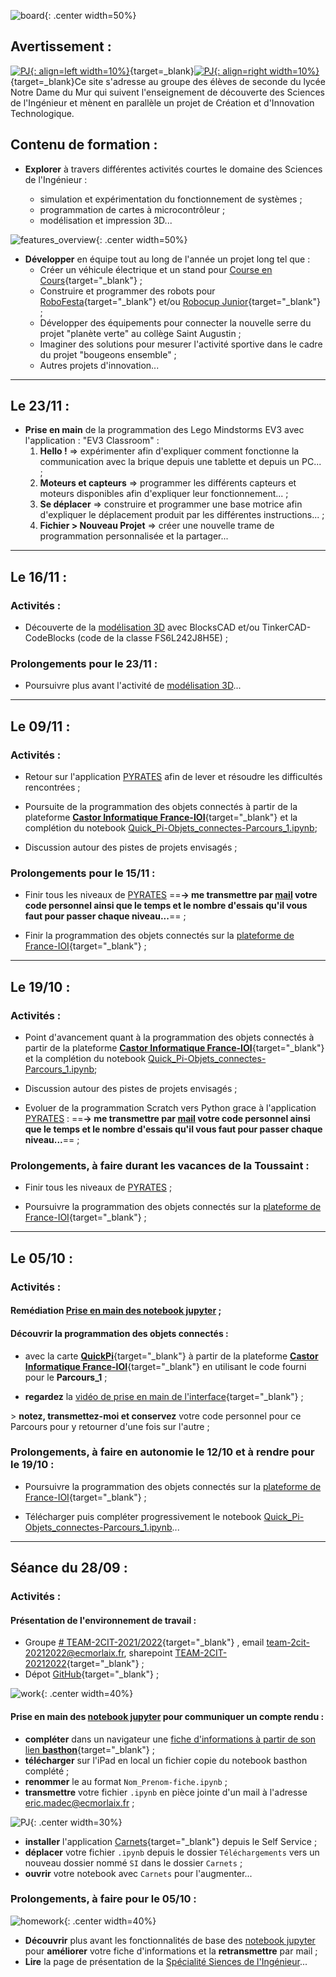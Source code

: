 ![board](images/undraw_Scrum_board_re_wk7v.svg){: .center width=50%}

## Avertissement :

[![PJ](images/undraw_Team_re_0bfe.svg "# TEAM-2CIT-2021/2022"){: align=left width=10%}](https://teams.microsoft.com/l/team/19%3aWP9Ck8ZDywm4YeLkyi9BtF96yvdx1aFQTj9v3K5Douw1%40thread.tacv2/conversations?groupId=413efcb9-3e17-419f-80ee-40b08486768d&tenantId=3a7994d7-1ce5-426f-a6e3-eee0616e2a6c){target=_blank}[![PJ](images/undraw_Mailbox_re_dvds.svg "team-2cit-20212022@ecmorlaix.fr"){: align=right width=10%}](mailto:team-2cit-20212022@ecmorlaix.fr){target=_blank}Ce site s'adresse au groupe des élèves de seconde du lycée Notre Dame du Mur qui suivent l'enseignement de découverte des Sciences de l'Ingénieur et mènent en parallèle un projet de Création et d'Innovation Technologique.


## Contenu de formation :

- **Explorer** à travers différentes activités courtes le domaine des Sciences de l'Ingénieur :  

    - simulation et expérimentation du fonctionnement de systèmes ;
    - programmation de cartes à microcontrôleur ;
    - modélisation et impression 3D...

![features_overview](images/undraw_features_overview_jg7a.svg){: .center width=50%}

- **Développer** en équipe tout au long de l'année un projet long tel que :
    - Créer un véhicule électrique et un stand pour [Course en Cours](https://www.course-en-cours.com/fr/){target="_blank"} ;
    - Construire et programmer des robots pour [RoboFesta](https://www.toutatice.fr/portail/pagemarker/1/cms/espace-educ/e-d-d/daac/ep-daac/concours/concours-academiques/robofesta.proxy?scope=__nocache&pageParams=&pagePath=%252Fdefault%252F_dyn_cG9ydGFsU2l0ZVpYTndZV05sTFdWa2RXTV9lX2RaUzFrTFdRX2VfZFpHRmhZd19lX2VfZFpYQXRaR0ZoWXdfZV9l.Y21zOi9lc3BhY2UtZWR1Yy9lLWQtZC9kYWFjL2VwLWRhYWM%253D.X19OX18%253D.X19FX18%253D.X19OX18%253D%252F_CMS_LAYOUT&displayContext=menu&addToBreadcrumb=0){target="_blank"} et/ou [Robocup Junior](https://www.robocup.fr/robocupjunior-1){target="_blank"} ;
    - Développer des équipements pour connecter la nouvelle serre du projet "planète verte" au collège Saint Augustin ;
    - Imaginer des solutions pour mesurer l'activité sportive dans le cadre du projet "bougeons ensemble" ;
    - Autres projets d'innovation...



[mail]: mailto:eric.madec@ecmorlaix.fr "eric.madec@ecmorlaix.fr"

<!--
## Le 07/12

Bilan QuickPi

## Le 30/11

BBC micro:bit
-->

***
## Le 23/11 :

- **​Prise en main** de la programmation des Lego Mindstorms EV3 avec l'application : "EV3 Classroom" :
    1. **Hello !** => expérimenter afin d'expliquer comment fonctionne la communication avec la brique depuis une tablette et depuis un PC...  ;​​​​​
    2. **Moteurs et capteurs** => programmer les différents capteurs et moteurs disponibles afin d'expliquer leur fonctionnement... ;
    3. **Se déplacer** => construire et programmer une base motrice afin d'expliquer le déplacement produit par les différentes instructions... ;
    4. **Fichier > Nouveau Projet**  =>  créer une nouvelle trame de programmation personnalisée et la partager...

***
## Le 16/11 :

### Activités :

- Découverte de la [modélisation 3D](modelisation_3D) avec BlocksCAD et/ou TinkerCAD-CodeBlocks (code de la classe FS6L242J8H5E) ;

### Prolongements pour le 23/11 :

- Poursuivre plus avant l'activité de [modélisation 3D](modelisation_3D)...

***
## Le 09/11 :

### Activités :

- Retour sur l'application [PYRATES](https://py-rates.fr/) afin de lever et résoudre les difficultés rencontrées ;

- Poursuite de la programmation des objets connectés à partir de la plateforme [**Castor Informatique France-IOI**](https://concours.castor-informatique.fr/){target="_blank"} et la complétion du notebook [Quick_Pi-Objets_connectes-Parcours_1.ipynb](./Quick_Pi-Objets_connectes-Parcours_1)​​ ;

- Discussion autour des pistes de projets envisagés ;

### Prolongements pour le 15/11 :

- Finir tous les niveaux de [PYRATES](https://py-rates.fr/) ==**-> me transmettre par [mail] votre code personnel ainsi que le temps et le nombre d'essais qu'il vous faut pour passer chaque niveau...**== ;

- Finir la programmation des objets connectés sur la [plateforme de France-IOI​​](https://amazon.quick-pi.org/){target="_blank"} ;

***

## Le 19/10 :

### Activités :

- Point d'avancement quant à la programmation des objets connectés à partir de la plateforme [**Castor Informatique France-IOI**](https://concours.castor-informatique.fr/){target="_blank"} et la complétion du notebook [Quick_Pi-Objets_connectes-Parcours_1.ipynb](./Quick_Pi-Objets_connectes-Parcours_1)​​ ;

- Discussion autour des pistes de projets envisagés ;

- Evoluer de la programmation Scratch vers Python grace à l'application [PYRATES](https://py-rates.fr/) : ==**-> me transmettre par [mail] votre code personnel ainsi que le temps et le nombre d'essais qu'il vous faut pour passer chaque niveau...**== ;


### Prolongements, à faire durant les vacances de la Toussaint :

- Finir tous les niveaux de [PYRATES](https://py-rates.fr/) ;

- Poursuivre la programmation des objets connectés sur la [plateforme de France-IOI​​](https://amazon.quick-pi.org/){target="_blank"} ;

***

## Le 05/10 :

### Activités :

#### Remédiation [Prise en main des notebook jupyter](./#prise-en-main-des-notebook-jupyter-pour-communiquer-un-compte-rendu) ;

#### Découvrir la programmation des objets connectés :

- avec la carte [**QuickPi**](https://quick-pi.org/){target="_blank"} à partir de la plateforme [**Castor Informatique France-IOI**](https://concours.castor-informatique.fr/){target="_blank"}​ en utilisant le code fourni​​​ pour le **Parcours_1** ;

- **regardez** la [vidéo de prise en main de l'interface](https://web.microsoftstream.com/video/3d15c5a0-a510-4553-a45c-892de0227100){target="_blank"} ;

​> **notez, transmettez-moi et conservez** votre code personnel pour ce Parcours pour y retourner d'une fois sur l'autre ;


### Prolongements, à faire en autonomie le 12/10 et à rendre pour le 19/10 :

- Poursuivre la programmation des objets connectés sur la [plateforme de France-IOI​​](https://amazon.quick-pi.org/){target="_blank"} ;

- Télécharger puis compléter progressivement le notebook [Quick_Pi-Objets_connectes-Parcours_1.ipynb](./Quick_Pi-Objets_connectes-Parcours_1)​​...

***

## Séance du 28/09 :

### Activités :

#### Présentation de l'environnement de travail :

- Groupe [# TEAM-2CIT-2021/2022](https://teams.microsoft.com/l/team/19%3aWP9Ck8ZDywm4YeLkyi9BtF96yvdx1aFQTj9v3K5Douw1%40thread.tacv2/conversations?groupId=413efcb9-3e17-419f-80ee-40b08486768d&tenantId=3a7994d7-1ce5-426f-a6e3-eee0616e2a6c){target="_blank"} , email [team-2cit-20212022@ecmorlaix.fr](mailto:team-2cit-20212022@ecmorlaix.fr), sharepoint [TEAM-2CIT-20212022](https://ecmorlaix.sharepoint.com/sites/TEAM-2CIT-20212022/Documents%20partages/Forms/AllItems.aspx?CT=1632751004567&RootFolder=%2Fsites%2FTEAM%2D2CIT%2D20212022%2FDocuments%20partages%2FGeneral&FolderCTID=0x012000528EFFD8A83CDD46AE53974FAE1335EA){target="_blank"} ;
- Dépot [GitHub](https://github.com/ericECmorlaix/2CIT_2021-2022){target="_blank"} ; 

![work](images/undraw_Work_time_re_hdyv.svg){: .center width=40%}

#### Prise en main des [notebook jupyter](./decouverte-notebook) pour communiquer un compte rendu :

- **compléter** dans un navigateur une [fiche d'informations à partir de son lien **basthon**](https://notebook.basthon.fr/?ipynb=eJztVt1uIjcUfpXT2Qs2EjMwQDaBUKJ2q9VGSrvZ7m6lKkTI4zkDTjz2rO0JGUW8Sy-TR-g1L9bjgRCStFWTq6oqQmAf-_x958fnOiiYmwWD4ItywklMI1FUKgmagWI5_hmda-VQuWBwHXCU0gaD0-sgR8dS5hhRF82aPnFV4flzZi5SPVfEaXVpuKe9gneCzxBSBIPKopgqzEmmhYKugGxsE_2tdHnLdXmJxnkmC5-4QMVpQWeycaSmy1slsDTBovlsW17BUUpqRCY4c0KrwViF8JPOYQBRFPnNCRm5vX8rmbV4tx8rEvEW4WuJcI6QMWHpC6ig0-60Q_qJ4RA-llrQ34fl73Doee5ZP5YoAa2DXCsojD5HcrmhDXnoaoOI7QemrFcgIdU5EwqJ9guaNS1f3jqBZiP4ZSic0Pqrt_K8wQTwmRZWeHxtKS4NPg3K4yiITRS87xYpT4j-yNk7nBpoi-UNia08YObhvZfZf0yG2Mq65U2Odq2FiRwNeUMAlekGohBOfXzTcnP_7DXXUqK33JExlgQUzDDlZssbv5ENlhr0QU8bJTknKA_nmFC4lrfWx4kQ4bgRtwMDr-ebU5GzKT5P0Zefj2slCGtm3JYMqbCFViKRPjBUKrUdO17bf9Ovl-XCd-TAjQV2qYWhFjNlhjoISAZDBo6ZKbpvx0EimboYBzAzmNF25lxhB61WpUtXRgm2qr0Kk_jD93HWGwejS0EidF0N5BYOW2zU9PVOSJHhKXARspXW5W9eEyWgrau3uKurjJUuFBIybSgr6wq6r5m6YbwjxAiUw8dOB86U1mEaDGiBjyDgOsVt9zNDOXB0UrmZVpGHVbKKMC-0cfD-84_HY-V_XzcajWEmpqXB0VgNRWao3cNcpG5GWOy-aXtgqNxnHqluvEtba_gWTPP5PKqhSjBUmmt9ITDiOm9hnmD6EDyonxBi_lWXn4kBCEzU4C1DQ8e18kSbFA1d8qqZlHpOa8bJVSSP0KE5AEJQe64D4FIUiaa4hnNDWXtA8HFTFQRSmGMq2AFMK6Mt1wWdFYI7cjQUKlwv71RkJb1g3CCq0bC1AsHDQcBwVvjwjShj_lmCHP_NuwQheLzKglIiyoxPnmFrSwnQh9S21gGh2OxQSPEKeenPJ_T4-Rc3bgakuyjd6tFdre_yYHUbJ1TPpXR_wb5JKLxyLUJSKOIcPsqWyCcI6OQcuQPmoH0VtxO2H7dHJLXmnLlcesb_E-jfmUDUQB40zcXZ89voJ5TUvXItmlDPFGcPRAbUPKclNfKJUJn2hPW8WNSpRIJoWrNkGpG6UT-KiZLTa7xWWGfRVbi57JtYLozRZpL7fnYvTzwV2CXri2paT4wTSWlu7u91_eSa0Ozhh8UJXvm2V59vxGRCIh3QDLs2Lyoqj9cFGoXSFsifeOOFrmtjsj5YVQzUrsGbXpgI54UIehpMYbDWeR3MmPWzdb_f3Yv73XY_2ev199Iesv5-e2-3k2VZkmZ8l_fjXj_OdtN9zLDXQ2zvx539LOXdftZvd7rBYuG98g8Hozru3W8muVCaVHUWiz8AhM8pUQ){target="_blank"} ;
- **télécharger** sur l'iPad en local un fichier copie du notebook basthon complété ;
- **renommer** le au format `Nom_Prenom-fiche.ipynb` ;
- **transmettre** votre fichier `.ipynb` en pièce jointe d'un mail à l'adresse [eric.madec@ecmorlaix.fr](mailto:eric.madec@ecmorlaix.fr) ;

![PJ](images/undraw_attached_file_re_0n9b.svg){: .center width=30%}

- **installer** l'application [Carnets](https://holzschu.github.io/Carnets_Jupyter/){target="_blank"} depuis le Self Service ;
- **déplacer**  votre fichier `.ipynb` depuis le dossier `Téléchargements` vers un nouveau dossier nommé `SI` dans le dossier `Carnets` ;
- **ouvrir** votre notebook avec `Carnets` pour l'augmenter...


### Prolongements, à faire pour le 05/10 :

![homework](images/undraw_Working_re_ddwy.svg){: .center width=40%}


- **Découvrir** plus avant les fonctionnalités de base des [notebook jupyter](./decouverte-notebook) pour **améliorer** votre fiche d'informations et la **retransmettre** par mail ;
- **Lire** la page de présentation de la [Spécialité Siences de l'Ingénieur](./presentation_SI)...











